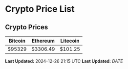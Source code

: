 # Crypto Price List

## Crypto Prices
| Bitcoin | Ethereum | Litecoin |
| ------- | -------- | -------- |
| $95329 | $3306.49 | $101.25 |
**Last Updated:** 2024-12-26 21:15 UTC
**Last Updated:** $DATE$
